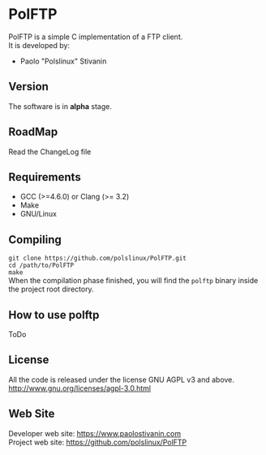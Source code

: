 PolFTP
========
PolFTP is a simple C implementation of a FTP client.<br>
It is developed by:

* Paolo "Polslinux" Stivanin


Version
-------
The software is in **alpha** stage.


RoadMap
-------
Read the ChangeLog file


Requirements
------------
* GCC (>=4.6.0) or Clang (>= 3.2)
* Make
* GNU/Linux


Compiling
---------
`git clone https://github.com/polslinux/PolFTP.git`<br>
`cd /path/to/PolFTP`<br>
`make`<br>
When the compilation phase finished, you will find the `polftp` binary inside the project root directory.


How to use polftp
--------------------
ToDo


License
-------
All the code is released under the license GNU AGPL v3 and above.<br>
<http://www.gnu.org/licenses/agpl-3.0.html><br>


Web Site
--------
Developer web site:	<https://www.paolostivanin.com><br>
Project web site:	<https://github.com/polslinux/PolFTP>
